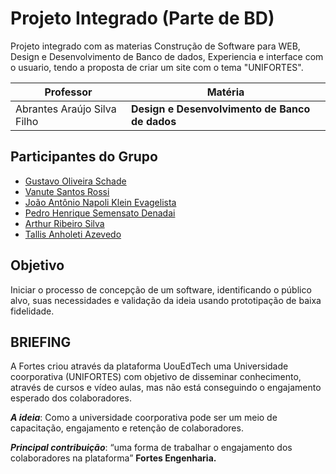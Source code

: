 # Projeto Integrado (Parte de BD)

Projeto integrado com as materias Construção de Software para WEB, Design e Desenvolvimento de Banco de dados, Experiencia e interface com o usuario, tendo a proposta de criar um site com o tema "UNIFORTES".

| Professor | Matéria |
| --- | --- |
| Abrantes Araújo Silva Filho | **Design e Desenvolvimento de Banco de dados** |



## Participantes do Grupo

- [Gustavo Oliveira Schade](https://github.com/guschade)
- [Vanute Santos Rossi](https://github.com/vanuterossi)
- [João Antônio Napoli Klein Evagelista](https://github.com/JoaoAntonio27)
- [Pedro Henrique Semensato Denadai](https://github.com/PedroDenadai)
- [Arthur Ribeiro Silva](https://github.com/arthurrsilva)
- [Tallis Anholeti Azevedo](https://github.com/tallisazevedo)


##  Objetivo

Iniciar o processo de concepção de um software, identificando o público alvo, suas necessidades e validação da ideia usando prototipação de baixa fidelidade.

##  BRIEFING

A Fortes criou através da plataforma UouEdTech uma Universidade coorporativa (UNIFORTES) com objetivo de disseminar conhecimento, através de cursos e vídeo aulas, mas não está conseguindo o engajamento esperado dos colaboradores. 

***A ideia***: Como a universidade coorporativa pode ser um meio de capacitação, engajamento e retenção de colaboradores. 

***Principal contribuição***: “uma forma de trabalhar o engajamento dos colaboradores na plataforma” **Fortes Engenharia.**
